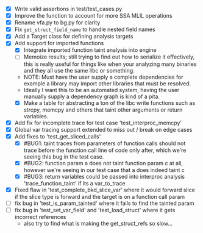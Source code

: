 - [x] Write valid assertions in test/test_cases.py
- [x] Improve the function to account for more SSA MLIL operations
- [x] Rename vfa.py to bg.py for clarity
- [x] Fix `get_struct_field_name` to handle nested field names
- [x] Add a Target class for defining analysis targets
- [X] Add support for imported functions
  - [X] Integrate imported function taint analysis into engine
  - [ ] Memoize results; still trying to find out how to serialize it effectively, this is really useful for things like when your analyzing many binaries and they all use the same libc or something.
  - NOTE: Must have the user supply a complete dependencies for example a library may import other libraries that must be resolved.
  - Ideally I want this to be an automated system, having the user manually supply a dependency graph is kind of a pita.
  - [X] Make a table for abstracting a ton of the libc write functions such as strcpy, memcpy and others that taint other arguments or return variables.
- [X] Add fix for incomplete trace for test case 'test_interproc_memcpy' 
- [X] Global var tracing support extended to miss out / break on edge cases
- [X] Add fixes to 'test_get_sliced_calls' 
  - [X] #BUG1: taint traces from parameters of function calls should not trace before the function call line of code only after, which we're seeing this bug in 
  the test case.
  - [X] #BUG2: function param a does not taint function param c at all, however we're seeing in our test case that a does indeed taint c
  - [X] #BUG3: return variables could be passed into interproc analysis 'trace_function_taint' if its a var_to_trace
- [X] Fixed flaw in 'test_complete_bkd_slice_var' where it would forward slice if the slice type is forward and the target is on a function call param
- [ ] fix bug in 'test_is_param_tainted' where it fails to find the tainted param
- [ ] fix bug in 'test_set_var_field' and 'test_load_struct' where it gets incorrect references
  - also try to find what is making the get_struct_refs so slow...